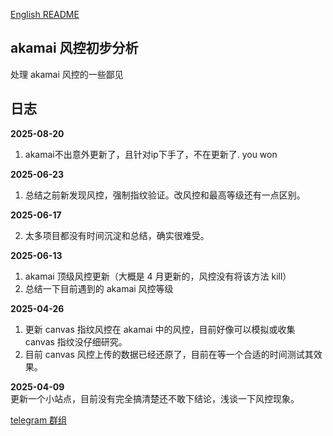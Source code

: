 [English README](./readme_en.MD)

## akamai 风控初步分析

处理 akamai 风控的一些鄙见

## 日志

**2025-08-20**
1. akamai不出意外更新了，且针对ip下手了，不在更新了. you won

**2025-06-23**

1. 总结之前新发现风控，强制指纹验证。改风控和最高等级还有一点区别。

**2025-06-17**

2. 太多项目都没有时间沉淀和总结，确实很难受。

**2025-06-13**

1. akamai 顶级风控更新（大概是 4 月更新的，风控没有将该方法 kill）
2. 总结一下目前遇到的 akamai 风控等级

**2025-04-26**

1. 更新 canvas 指纹风控在 akamai 中的风控，目前好像可以模拟或收集 canvas 指纹没仔细研究。
3. 目前 canvas 风控上传的数据已经还原了，目前在等一个合适的时间测试其效果。

**2025-04-09**  
更新一个小站点，目前没有完全搞清楚还不敢下结论，浅谈一下风控现象。



[telegram 群组](https://t.me/+4MxaaiydQsVjYTVl)
